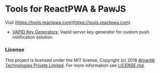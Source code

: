 # Tools for ReactPWA & PawJS  
Visit [https://tools.reactpwa.com](https://tools.reactpwa.com)

 - [VAPID Key Generators](https://tools.reactpwa.com/vapid/): Vapid server key generator for custom push notification solution.
 
 ### License
 This project is licensed under the MIT license, Copyright (c) 2018 [Atyantik Technologies Private Limited](https://www.atyantik.com). For more information see [LICENSE.md]("https://github.com/Atyantik/pawjs/blob/master/LICENSE.md").
 